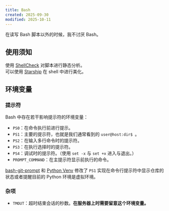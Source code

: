 ```yaml
---
title: Bash
created: 2025-09-30
modified: 2025-10-11
---
```


在读写 Bash 脚本以外的时候，我不讨厌 Bash。

## 使用须知

使用 [ShellCheck](https://github.com/koalaman/shellcheck) 对脚本进行静态分析。  
可以使用 [Starship](https://starship.rs/) 在 shell 中进行美化。

## 环境变量

### 提示符

Bash 中存在若干影响提示符的环境变量：

- `PS0`：在命令执行前进行提示。
- `PS1`：主要的提示符，也就是我们通常看到的 `user@host:dir$ `。
- `PS2`：在输入多行命令时的提示符。
- `PS3`：在执行选择时的提示符。
- `PS4`：调试时的提示符。（使用 `set -x` 与 `set +x` 进入与退出。）
- `PROMPT_COMMAND`：在主提示符显示前执行的命令。

[bash-git-prompt](https://github.com/magicmonty/bash-git-prompt) 和 [Python Venv](https://docs.python.org/zh-cn/3.13/library/venv.html) 修改了 `PS1` 实现在命令行提示符中显示仓库的状态或者提醒目前的 Python 环境是虚拟环境。

### 杂项

- `TMOUT`：超时结束会话的秒数。**在服务器上时需要留意这个环境变量。**
